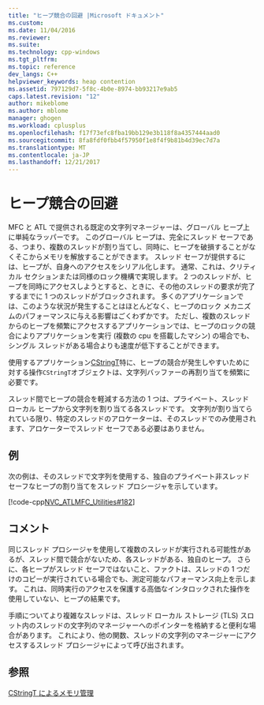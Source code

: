 ```yaml
---
title: "ヒープ競合の回避 |Microsoft ドキュメント"
ms.custom: 
ms.date: 11/04/2016
ms.reviewer: 
ms.suite: 
ms.technology: cpp-windows
ms.tgt_pltfrm: 
ms.topic: reference
dev_langs: C++
helpviewer_keywords: heap contention
ms.assetid: 797129d7-5f8c-4b0e-8974-bb93217e9ab5
caps.latest.revision: "12"
author: mikeblome
ms.author: mblome
manager: ghogen
ms.workload: cplusplus
ms.openlocfilehash: f17f73efc8fba19bb129e3b118f8a4357444aad0
ms.sourcegitcommit: 8fa8fdf0fbb4f57950f1e8f4f9b81b4d39ec7d7a
ms.translationtype: MT
ms.contentlocale: ja-JP
ms.lasthandoff: 12/21/2017
---
```

# <a name="avoidance-of-heap-contention"></a>ヒープ競合の回避
MFC と ATL で提供される既定の文字列マネージャーは、グローバル ヒープ上に単純なラッパーです。 このグローバル ヒープは、完全にスレッド セーフである、つまり、複数のスレッドが割り当てし、同時に、ヒープを破損することがなくそこからメモリを解放することができます。 スレッド セーフが提供するには、ヒープが、自身へのアクセスをシリアル化します。 通常、これは、クリティカル セクションまたは同様のロック機構で実現します。 2 つのスレッドが、ヒープを同時にアクセスしようとすると、ときに、その他のスレッドの要求が完了するまでに 1 つのスレッドがブロックされます。 多くのアプリケーションでは、このような状況が発生することはほとんどなく、ヒープのロック メカニズムのパフォーマンスに与える影響はごくわずかです。 ただし、複数のスレッドからのヒープを頻繁にアクセスするアプリケーションでは、ヒープのロックの競合によりアプリケーションを実行 (複数の cpu を搭載したマシン) の場合でも、シングル スレッドがある場合よりも速度が低下することができます。  
  
 使用するアプリケーション[CStringT](../atl-mfc-shared/reference/cstringt-class.md)特に、ヒープの競合が発生しやすいために対する操作`CStringT`オブジェクトは、文字列バッファーの再割り当てを頻繁に必要です。  
  
 スレッド間でヒープの競合を軽減する方法の 1 つは、プライベート、スレッド ローカル ヒープから文字列を割り当てる各スレッドです。 文字列が割り当てられている限り、特定のスレッドのアロケーターは、そのスレッドでのみ使用されます、アロケーターでスレッド セーフである必要はありません。  
  
## <a name="example"></a>例  
 次の例は、そのスレッドで文字列を使用する、独自のプライベート非スレッド セーフなヒープの割り当てをスレッド プロシージャを示しています。  
  
 [!code-cpp[NVC_ATLMFC_Utilities#182](../atl-mfc-shared/codesnippet/cpp/avoidance-of-heap-contention_1.cpp)]  
  
## <a name="comments"></a>コメント  
 同じスレッド プロシージャを使用して複数のスレッドが実行される可能性があるが、スレッド間で競合がないため、各スレッドがある、独自のヒープ。 さらに、各ヒープがスレッド セーフではないこと、ファクトは、スレッドの 1 つだけのコピーが実行されている場合でも、測定可能なパフォーマンス向上を示します。 これは、同時実行のアクセスを保護する高価なインタロックされた操作を使用していない、ヒープの結果です。  
  
 手順についてより複雑なスレッドは、スレッド ローカル ストレージ (TLS) スロット内のスレッドの文字列のマネージャーへのポインターを格納すると便利な場合があります。 これにより、他の関数、スレッドの文字列のマネージャーにアクセスするスレッド プロシージャによって呼び出されます。  
  
## <a name="see-also"></a>参照  
 [CStringT によるメモリ管理](../atl-mfc-shared/memory-management-with-cstringt.md)

